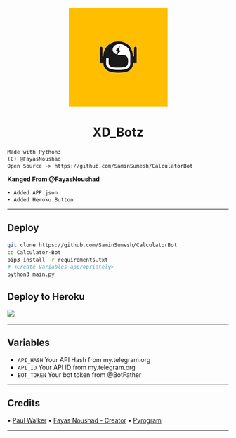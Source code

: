 <p align="center">
  <img src="asset/images (1).jpeg" alt="XD BOTZ ❤️">
</p>
<h1 align="center">
  <b>XD_Botz</b>
</h1>

```
Made with Python3
(C) @FayasNoushad
Open Source -> https://github.com/SaminSumesh/CalculatorBot
```
__Kanged From @FayasNoushad__
```
• Added APP.json 
• Added Heroku Button
```
---

## Deploy

```sh
git clone https://github.com/SaminSumesh/CalculatorBot
cd Calculator-Bot
pip3 install -r requirements.txt
# <Create Variables appropriately>
python3 main.py
```
## Deploy to Heroku

<p><a href="https://heroku.com/deploy?template=https://github.com/saminsumesh/CalculatorBot"> <img src="https://img.shields.io/badge/Deploy%20To%20Heroku-blueviolet?style=for-the-badge&logo=heroku" width="200""/></a></p>

---

## Variables

- `API_HASH` Your API Hash from my.telegram.org
- `API_ID` Your API ID from my.telegram.org
- `BOT_TOKEN` Your bot token from @BotFather

---

## Credits

• [Paul Walker](https://t.me/PaulWalker_TG)
• [Fayas Noushad - Creator](https://github.com/FayasNoushad)
• [Pyrogram](https://github.com/pyrogram/pyrogram)

---
